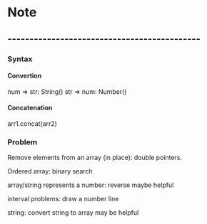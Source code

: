 # Note

## --------------------------------------------

### Syntax

#### Convertion

num => str: String()
str => num: Number()

#### Concatenation

arr1.concat(arr2)

### Problem

Remove elements from an array (in place): double pointers.

Ordered array: binary search

array/string represents a number: reverse maybe helpful

interval problems: draw a number line

string: convert string to array may be helpful